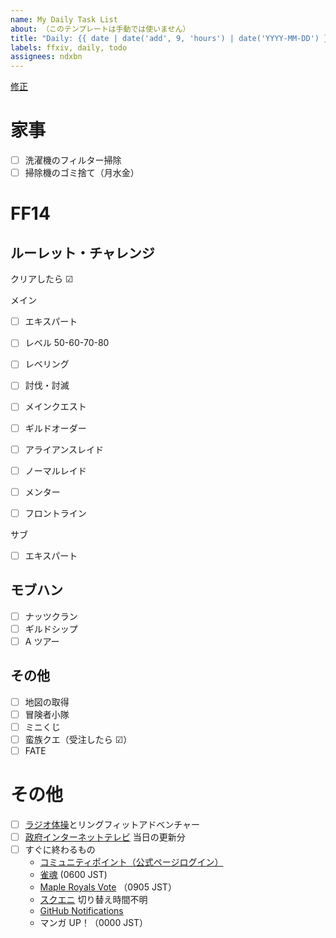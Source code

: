 ```yaml
---
name: My Daily Task List
about: （このテンプレートは手動では使いません）
title: "Daily: {{ date | date('add', 9, 'hours') | date('YYYY-MM-DD') }}"
labels: ffxiv, daily, todo
assignees: ndxbn
---
```

[修正](https://github.com/ndxbn/ndxbn/edit/master/.github/ISSUE_TEMPLATE/zz33-daily-todo.md)
# 家事

- [ ] 洗濯機のフィルター掃除
- [ ] 掃除機のゴミ捨て（月水金）

# FF14
## ルーレット・チャレンジ

クリアしたら ☑

メイン

<!-- 
- [ ] レベル 90
-->
- [ ] エキスパート
- [ ] レベル 50-60-70-80
- [ ] レベリング
- [ ] 討伐・討滅
- [ ] メインクエスト
- [ ] ギルドオーダー
- [ ] アライアンスレイド
- [ ] ノーマルレイド
- [ ] メンター
- [ ] フロントライン


サブ

- [ ] エキスパート

## モブハン

<!--
- [ ] 新生
- [ ] クラン
- [ ] ベテラン
-->
- [ ] ナッツクラン
- [ ] ギルドシップ
- [ ] A ツアー

## その他

<!--
- [ ] 水やり
- [ ] 24 人レイド（ミニオン目的）
- [ ] グラカン納品
- [ ] イシュガルド復興（１時間）
- [ ] グンヒルドディルーブラム
-->
- [ ] 地図の取得
- [ ] 冒険者小隊
- [ ] ミニくじ
- [ ] 蛮族クエ（受注したら ☑）
- [ ] FATE

<!--
# メイプルストーリー
## 常設
--?

<!--
- [ ] シンボルデイリー
- [ ] エルダスペクトラム
- [ ] 腹ペコのムト

- [ ] モンスターコレクション
- [ ] 専門技術とアディトード
- [ ] モンスターパーク
- [ ] ディメンション インベイド
- [ ] 試験の塔
-->

<!--
## ボス
- [ ] バルログ
- [ ] ジャクム
- [ ] ウルス
- [ ] マグナス
- [ ] ヒルラ
- [ ] ランマル
- [ ] カウン
- [ ] ビシャス ノーマル
- [ ] ピエール ノーマル
- [ ] バンバン ノーマル
- [ ] ブラッディクィーン ノーマル
- [ ] ベルルム ノーマル
- [ ] ヴァンレオン
- [ ] ホーンテイル
- [ ] アカイラム
- [ ] ノウ姫
- [ ] ヴェラッド
- [ ] ジュリエッタ
- [ ] ピンクビーン
- [ ] クロス
- [ ] シグナス
- [ ] スウ
- [ ] デミアン
- [ ] 明智光秀
- [ ] ルシード
- [ ] ウィル
- [ ] ダスク
- [ ] 真・ヒルラ
- [ ] デュンケル
- [ ] 暗黒の魔法使い
- [ ] セレン
-->

# その他

- [ ] [ラジオ体操](https://www.youtube.com/playlist?list=PL79p1GyJa5lgNNaftK-M_cSvKjfTWp8j4)とリングフィットアドベンチャー
- [ ] [政府インターネットテレビ](https://feedly.com/i/subscription/feed%2Fhttps%3A%2F%2Fnettv.gov-online.go.jp%2Frss%2Frss.xml) 当日の更新分
- [ ] すぐに終わるもの
  - [コミュニティポイント（公式ページログイン）](https://maplestory.nexon.co.jp/)
  - [雀魂](https://game.mahjongsoul.com) (0600 JST) <!-- 3 日分までストックできるため -->
  - [Maple Royals Vote](https://mapleroyals.com/?page=vote) （0905 JST）
  - [スクエニ](https://member.jp.square-enix.com/) 切り替え時間不明
  - [GitHub Notifications](https://github.com/notifications)
  - マンガ UP！（0000 JST）

